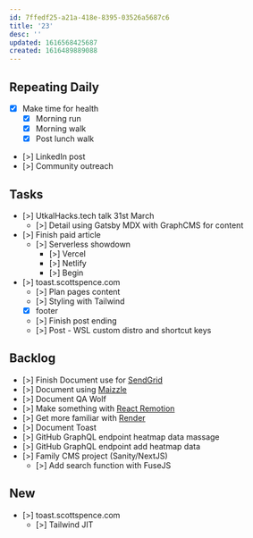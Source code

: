 ```yaml
---
id: 7ffedf25-a21a-418e-8395-03526a5687c6
title: '23'
desc: ''
updated: 1616568425687
created: 1616489889088
---
```


## Repeating Daily

- [x] Make time for health
  - [x] Morning run
  - [x] Morning walk
  - [x] Post lunch walk
- [>] LinkedIn post
- [>] Community outreach

## Tasks

- [>] UtkalHacks.tech talk 31st March
  - [>] Detail using Gatsby MDX with GraphCMS for content
- [>] Finish paid article
  - [>] Serverless showdown
    - [>] Vercel
    - [>] Netlify
    - [>] Begin
- [>] toast.scottspence.com
  - [>] Plan pages content
  - [>] Styling with Tailwind
  - [x] footer
  - [>] Finish post ending
  - [>] Post - WSL custom distro and shortcut keys

## Backlog

- [>] Finish Document use for [SendGrid]
- [>] Document using [Maizzle]
- [>] Document QA Wolf
- [>] Make something with [React Remotion]
- [>] Get more familiar with [Render]
- [>] Document Toast
- [>] GitHub GraphQL endpoint heatmap data massage
- [>] GitHub GraphQL endpoint add heatmap data
- [>] Family CMS project (Sanity/NextJS)
  - [>] Add search function with FuseJS

## New

- [>] toast.scottspence.com
  - [>] Tailwind JIT

<!-- Links -->

[react remotion]:
  https://twitter.com/JNYBGR/status/1358824089960542208
[maizzle]: https://maizzle.com/
[sendgrid]: https://app.sendgrid.com
[render]: https://render.com/
